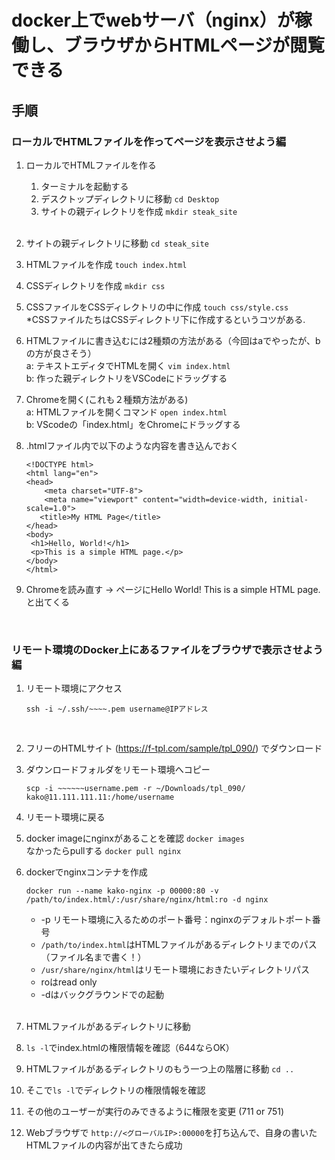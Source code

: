 # docker上でwebサーバ（nginx）が稼働し、ブラウザからHTMLページが閲覧できる

## 手順

### ローカルでHTMLファイルを作ってページを表示させよう編

1. ローカルでHTMLファイルを作る
   1. ターミナルを起動する
   2. デスクトップディレクトリに移動 `cd Desktop`
   3. サイトの親ディレクトリを作成 `mkdir steak_site`
   <br>
2. サイトの親ディレクトリに移動 `cd steak_site`
3. HTMLファイルを作成 `touch index.html`
4. CSSディレクトリを作成 `mkdir css`
5. CSSファイルをCSSディレクトリの中に作成 `touch css/style.css` <br>
 *CSSファイルたちはCSSディレクトリ下に作成するというコツがある.
6. HTMLファイルに書き込むには2種類の方法がある（今回はaでやったが、bの方が良さそう） <br>
    a: テキストエディタでHTMLを開く `vim index.html` <br>
    b: 作った親ディレクトリをVSCodeにドラッグする 
    <br>

7. Chromeを開く(これも２種類方法がある) <br>
   a: HTMLファイルを開くコマンド `open index.html` <br>
   b: VScodeの「index.html」をChromeにドラッグする <br>

8. .htmlファイル内で以下のような内容を書き込んでおく
   ```
   <!DOCTYPE html>
   <html lang="en">
   <head>
       <meta charset="UTF-8">
       <meta name="viewport" content="width=device-width, initial-scale=1.0">
      <title>My HTML Page</title>
   </head>
   <body>
    <h1>Hello, World!</h1>
    <p>This is a simple HTML page.</p>
   </body>
   </html>
   ```

9. Chromeを読み直す → ページにHello World! This is a simple HTML page.と出てくる
<br>

### リモート環境のDocker上にあるファイルをブラウザで表示させよう編

1. リモート環境にアクセス
    ```
    ssh -i ~/.ssh/~~~~.pem username@IPアドレス
    ```
    <br>

2. フリーのHTMLサイト (https://f-tpl.com/sample/tpl_090/) でダウンロード

2. ダウンロードフォルダをリモート環境へコピー <br>
   ```
   scp -i ~~~~~~username.pem -r ~/Downloads/tpl_090/ kako@11.111.111.11:/home/username
   ```

3. リモート環境に戻る
4. docker imageにnginxがあることを確認 `docker images` <br>
   なかったらpullする `docker pull nginx`
5. dockerでnginxコンテナを作成
    ```
    docker run --name kako-nginx -p 00000:80 -v /path/to/index.html/:/usr/share/nginx/html:ro -d nginx
    ```
    * -p リモート環境に入るためのポート番号：nginxのデフォルトポート番号
    * `/path/to/index.html`はHTMLファイルがあるディレクトリまでのパス（ファイル名まで書く！）
    * `/usr/share/nginx/html`はリモート環境におきたいディレクトリパス
    * roはread only
    * -dはバックグラウンドでの起動
    <br>

6. HTMLファイルがあるディレクトリに移動
7. `ls -l`でindex.htmlの権限情報を確認（644ならOK）
8. HTMLファイルがあるディレクトリのもう一つ上の階層に移動 `cd ..`
9. そこで`ls -l`でディレクトリの権限情報を確認
10. その他のユーザーが実行のみできるように権限を変更 (711 or 751)
11. Webブラウザで `http://<グローバルIP>:00000`を打ち込んで、自身の書いたHTMLファイルの内容が出てきたら成功
<br>